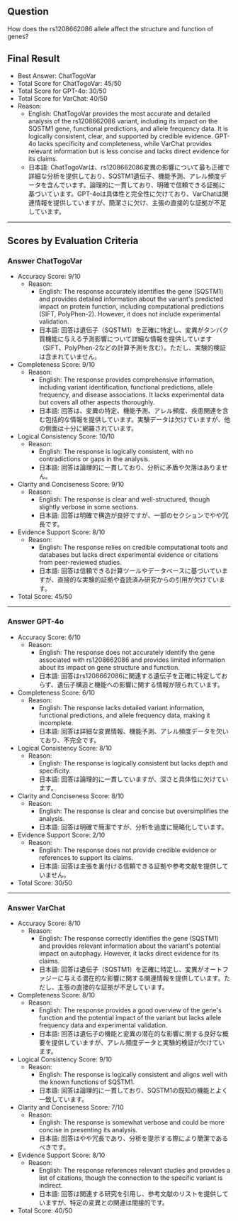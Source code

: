 ## Question

How does the rs1208662086 allele affect the structure and function of genes?

## Final Result

- Best Answer: ChatTogoVar
- Total Score for ChatTogoVar: 45/50
- Total Score for GPT-4o: 30/50
- Total Score for VarChat: 40/50
- Reason:
  - English: ChatTogoVar provides the most accurate and detailed analysis of the rs1208662086 variant, including its impact on the SQSTM1 gene, functional predictions, and allele frequency data. It is logically consistent, clear, and supported by credible evidence. GPT-4o lacks specificity and completeness, while VarChat provides relevant information but is less concise and lacks direct evidence for its claims.
  - 日本語: ChatTogoVarは、rs1208662086変異の影響について最も正確で詳細な分析を提供しており、SQSTM1遺伝子、機能予測、アレル頻度データを含んでいます。論理的に一貫しており、明確で信頼できる証拠に基づいています。GPT-4oは具体性と完全性に欠けており、VarChatは関連情報を提供していますが、簡潔さに欠け、主張の直接的な証拠が不足しています。

---

## Scores by Evaluation Criteria

### Answer ChatTogoVar
- Accuracy Score: 9/10
  - Reason: 
    - English: The response accurately identifies the gene (SQSTM1) and provides detailed information about the variant's predicted impact on protein function, including computational predictions (SIFT, PolyPhen-2). However, it does not include experimental validation.
    - 日本語: 回答は遺伝子（SQSTM1）を正確に特定し、変異がタンパク質機能に与える予測影響について詳細な情報を提供しています（SIFT、PolyPhen-2などの計算予測を含む）。ただし、実験的検証は含まれていません。
- Completeness Score: 9/10
  - Reason: 
    - English: The response provides comprehensive information, including variant identification, functional predictions, allele frequency, and disease associations. It lacks experimental data but covers all other aspects thoroughly.
    - 日本語: 回答は、変異の特定、機能予測、アレル頻度、疾患関連を含む包括的な情報を提供しています。実験データは欠けていますが、他の側面は十分に網羅されています。
- Logical Consistency Score: 10/10
  - Reason: 
    - English: The response is logically consistent, with no contradictions or gaps in the analysis.
    - 日本語: 回答は論理的に一貫しており、分析に矛盾や欠落はありません。
- Clarity and Conciseness Score: 9/10
  - Reason: 
    - English: The response is clear and well-structured, though slightly verbose in some sections.
    - 日本語: 回答は明確で構造が良好ですが、一部のセクションでやや冗長です。
- Evidence Support Score: 8/10
  - Reason: 
    - English: The response relies on credible computational tools and databases but lacks direct experimental evidence or citations from peer-reviewed studies.
    - 日本語: 回答は信頼できる計算ツールやデータベースに基づいていますが、直接的な実験的証拠や査読済み研究からの引用が欠けています。
- Total Score: 45/50

---

### Answer GPT-4o
- Accuracy Score: 6/10
  - Reason: 
    - English: The response does not accurately identify the gene associated with rs1208662086 and provides limited information about its impact on gene structure and function.
    - 日本語: 回答はrs1208662086に関連する遺伝子を正確に特定しておらず、遺伝子構造と機能への影響に関する情報が限られています。
- Completeness Score: 6/10
  - Reason: 
    - English: The response lacks detailed variant information, functional predictions, and allele frequency data, making it incomplete.
    - 日本語: 回答は詳細な変異情報、機能予測、アレル頻度データを欠いており、不完全です。
- Logical Consistency Score: 8/10
  - Reason: 
    - English: The response is logically consistent but lacks depth and specificity.
    - 日本語: 回答は論理的に一貫していますが、深さと具体性に欠けています。
- Clarity and Conciseness Score: 8/10
  - Reason: 
    - English: The response is clear and concise but oversimplifies the analysis.
    - 日本語: 回答は明確で簡潔ですが、分析を過度に簡略化しています。
- Evidence Support Score: 2/10
  - Reason: 
    - English: The response does not provide credible evidence or references to support its claims.
    - 日本語: 回答は主張を裏付ける信頼できる証拠や参考文献を提供していません。
- Total Score: 30/50

---

### Answer VarChat
- Accuracy Score: 8/10
  - Reason: 
    - English: The response correctly identifies the gene (SQSTM1) and provides relevant information about the variant's potential impact on autophagy. However, it lacks direct evidence for its claims.
    - 日本語: 回答は遺伝子（SQSTM1）を正確に特定し、変異がオートファジーに与える潜在的な影響に関する関連情報を提供しています。ただし、主張の直接的な証拠が不足しています。
- Completeness Score: 8/10
  - Reason: 
    - English: The response provides a good overview of the gene's function and the potential impact of the variant but lacks allele frequency data and experimental validation.
    - 日本語: 回答は遺伝子の機能と変異の潜在的な影響に関する良好な概要を提供していますが、アレル頻度データと実験的検証が欠けています。
- Logical Consistency Score: 9/10
  - Reason: 
    - English: The response is logically consistent and aligns well with the known functions of SQSTM1.
    - 日本語: 回答は論理的に一貫しており、SQSTM1の既知の機能とよく一致しています。
- Clarity and Conciseness Score: 7/10
  - Reason: 
    - English: The response is somewhat verbose and could be more concise in presenting its analysis.
    - 日本語: 回答はやや冗長であり、分析を提示する際により簡潔であるべきです。
- Evidence Support Score: 8/10
  - Reason: 
    - English: The response references relevant studies and provides a list of citations, though the connection to the specific variant is indirect.
    - 日本語: 回答は関連する研究を引用し、参考文献のリストを提供していますが、特定の変異との関連は間接的です。
- Total Score: 40/50